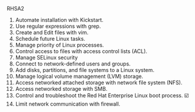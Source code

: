 RHSA2

1. Automate installation with Kickstart.
2. Use regular expressions with grep.
3. Create and Edit files with vim.
4. Schedule future Linux tasks.
5. Manage priority of Linux processes.
6. Control access to files with access control lists (ACL).
7. Manage SELinux security
8. Connect to network-defined users and groups.
9. Add disks, partitions, and file systems to a Linux system.
10. Manage logical volume management (LVM) storage.
11. Access networked attached storage with network file system (NFS).
12. Access networked storage with SMB.
13. Control and troubleshoot the Red Hat Enterprise Linux boot process. :ballot_box_with_check:
14. Limit network communication with firewall.
